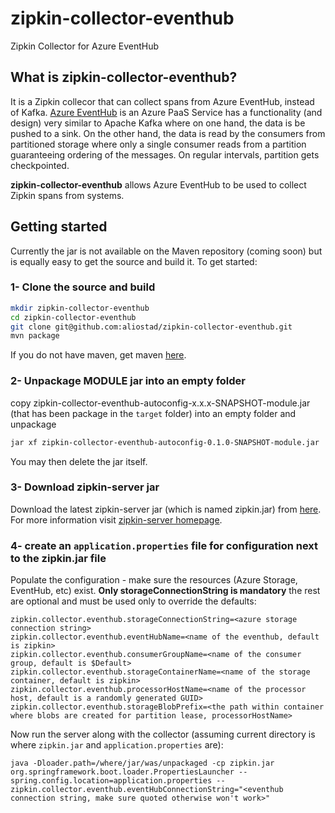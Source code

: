 # zipkin-collector-eventhub
Zipkin Collector for Azure EventHub

## What is zipkin-collector-eventhub?
It is a Zipkin collecor that can collect spans from Azure EventHub, instead of Kafka. [Azure EventHub](https://azure.microsoft.com/en-us/services/event-hubs/) is an Azure PaaS Service has a functionality (and design) very similar to Apache Kafka where on one hand, the data is be pushed to a sink. On the other hand, the data is read by the consumers from partitioned storage where only a single consumer reads from a partition guaranteeing ordering of the messages. On regular intervals, partition gets checkpointed.

**zipkin-collector-eventhub** allows Azure EventHub to be used to collect Zipkin spans from systems.

## Getting started
Currently the jar is not available on the Maven repository (coming soon) but is equally easy to get the source and build it. To get started:

### 1- Clone the source and build
``` bash
mkdir zipkin-collector-eventhub
cd zipkin-collector-eventhub
git clone git@github.com:aliostad/zipkin-collector-eventhub.git
mvn package
```
If you do not have maven, get maven [here](http://maven.apache.org/install.html).

### 2- Unpackage MODULE jar into an empty folder
copy zipkin-collector-eventhub-autoconfig-x.x.x-SNAPSHOT-module.jar (that has been package in the `target` folder) into an empty folder and unpackage
``` bash
jar xf zipkin-collector-eventhub-autoconfig-0.1.0-SNAPSHOT-module.jar
```
You may then delete the jar itself.

### 3- Download zipkin-server jar
Download the latest zipkin-server jar (which is named zipkin.jar) from [here](https://search.maven.org/remote_content?g=io.zipkin.java&a=zipkin-server&v=LATEST&c=exec). For more information visit [zipkin-server homepage](https://github.com/openzipkin/zipkin/tree/master/zipkin-server).  

### 4- create an `application.properties` file for configuration next to the zipkin.jar file
Populate the configuration - make sure the resources (Azure Storage, EventHub, etc) exist. **Only storageConnectionString is mandatory** the rest are optional and must be used only to override the defaults:
```
zipkin.collector.eventhub.storageConnectionString=<azure storage connection string>
zipkin.collector.eventhub.eventHubName=<name of the eventhub, default is zipkin>
zipkin.collector.eventhub.consumerGroupName=<name of the consumer group, default is $Default>
zipkin.collector.eventhub.storageContainerName=<name of the storage container, default is zipkin>
zipkin.collector.eventhub.processorHostName=<name of the processor host, default is a randomly generated GUID>
zipkin.collector.eventhub.storageBlobPrefix=<the path within container where blobs are created for partition lease, processorHostName>
```

Now run the server along with the collector (assuming current directory is where `zipkin.jar` and `application.properties` are):

```
java -Dloader.path=/where/jar/was/unpackaged -cp zipkin.jar org.springframework.boot.loader.PropertiesLauncher --spring.config.location=application.properties --zipkin.collector.eventhub.eventHubConnectionString="<eventhub connection string, make sure quoted otherwise won't work>"
```

